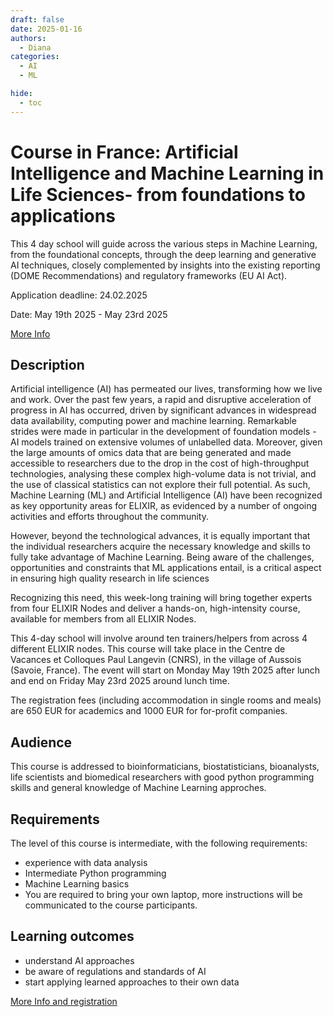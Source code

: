 ```yaml
---
draft: false
date: 2025-01-16
authors:
  - Diana
categories:
  - AI
  - ML

hide:
  - toc
---
```


# Course in France: Artificial Intelligence and Machine Learning in Life Sciences- from foundations to applications

This 4 day school will guide across the various steps in Machine Learning, from the foundational concepts, through the deep learning and generative AI techniques, closely complemented by insights into the existing reporting (DOME Recommendations) and regulatory frameworks (EU AI Act).

Application deadline: 24.02.2025

Date: May 19th 2025 - May 23rd 2025

[More Info](https://moodle.france-bioinformatique.fr/course/view.php?id=34) 

<!-- more -->

## Description

Artificial intelligence (AI) has permeated our lives, transforming how we live and work. Over the past few years, a rapid and disruptive acceleration of progress in AI has occurred, driven by significant advances in widespread data availability, computing power and machine learning. Remarkable strides were made in particular in the development of foundation models - AI models trained on extensive volumes of unlabelled data. Moreover, given the large amounts of omics data that are being generated and made accessible to researchers due to the drop in the cost of high-throughput technologies, analysing these complex high-volume data is not trivial, and the use of classical statistics can not explore their full potential. As such, Machine Learning (ML) and Artificial Intelligence (AI) have been recognized as key opportunity areas for ELIXIR, as evidenced by a number of ongoing activities and efforts throughout the community.


However, beyond the technological advances, it is equally important that the individual researchers acquire the necessary knowledge and skills to fully take advantage of Machine Learning. Being aware of the challenges, opportunities and constraints that ML applications entail, is a critical aspect in ensuring high quality research in life sciences


Recognizing this need, this week-long training will bring together experts from four ELIXIR Nodes and deliver a hands-on, high-intensity course, available for members from all ELIXIR Nodes.

This 4-day school will involve around ten trainers/helpers from across 4 different ELIXIR nodes. This course will take place in the Centre de Vacances et Colloques Paul Langevin (CNRS), in the village of Aussois (Savoie, France). The event will start on Monday May 19th 2025 after lunch and end on Friday May 23rd 2025 around lunch time.

The registration fees (including accommodation in single rooms and meals) are 650 EUR for academics and 1000 EUR for for-profit companies.

## Audience

This course is addressed to bioinformaticians, biostatisticians, bioanalysts, life scientists and biomedical researchers with good python programming skills and general knowledge of Machine Learning approches.

## Requirements

The level of this course is intermediate, with the following requirements:

* experience with data analysis
* Intermediate Python programming
* Machine Learning basics
* You are required to bring your own laptop, more instructions will be communicated to the course participants.

## Learning outcomes

* understand AI approaches
* be aware of regulations and standards of AI
* start applying learned approaches to their own data

[More Info and registration](https://moodle.france-bioinformatique.fr/course/view.php?id=34) 

